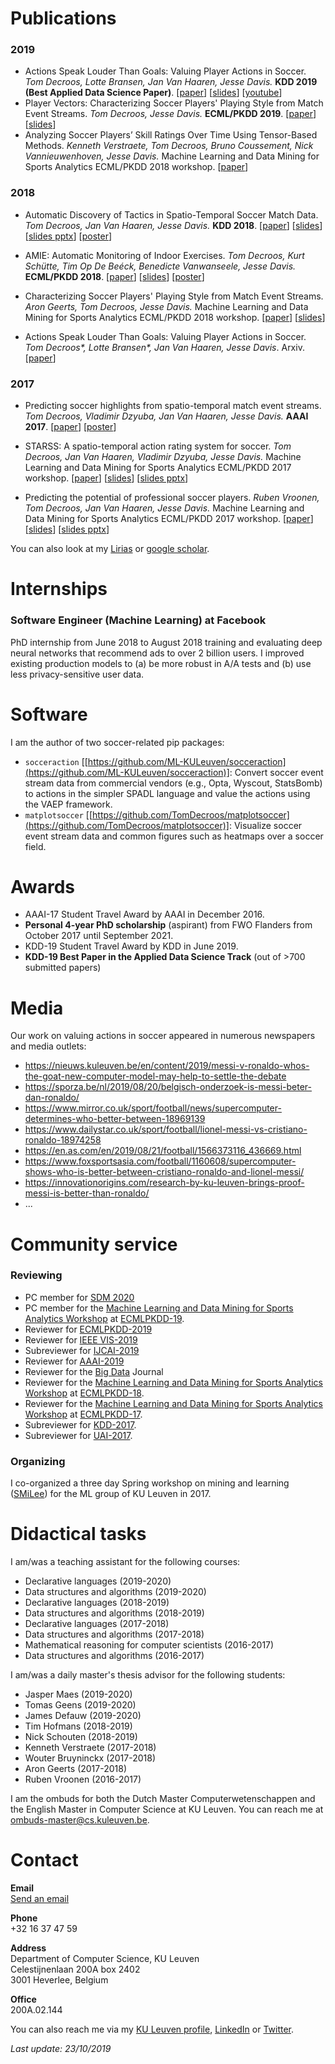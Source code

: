 # Publications

### 2019
- Actions Speak Louder Than Goals: Valuing Player Actions in Soccer. _Tom Decroos, Lotte Bransen, Jan Van Haaren, Jesse Davis._ **KDD 2019 (Best Applied Data Science  Paper)**. [[paper](reports/kdd19_tomd.pdf)] [[slides](reports/kdd2019_tomd_slides.pdf)] [[youtube](https://www.youtube.com/watch?v=S_WJwqfVNis])]
- Player Vectors: Characterizing Soccer Players' Playing Style from Match Event Streams. _Tom Decroos, Jesse Davis._ **ECML/PKDD 2019**. [[paper](reports/ecml19_tomd.pdf)] [[slides](reports/playing-style-wide-v2.pdf)]
- Analyzing Soccer Players’ Skill Ratings Over Time Using Tensor-Based Methods. _Kenneth Verstraete, Tom Decroos, Bruno Coussement, Nick Vannieuwenhoven, Jesse Davis._ Machine Learning and Data Mining for Sports Analytics ECML/PKDD 2018 workshop.
[[paper](reports/mlsa19-verstraete.pdf)]

### 2018

- Automatic Discovery of Tactics in Spatio-Temporal Soccer Match Data. _Tom Decroos, Jan Van Haaren, Jesse Davis._ **KDD 2018**.
[[paper](https://lirias.kuleuven.be/retrieve/510838)] [[slides](reports/tactics-wide-v2.pdf)] [[slides pptx](reports/tactics-wide-v2.pptx)] [[poster](reports/tactics-poster.pdf)]

- AMIE: Automatic Monitoring of Indoor Exercises. _Tom Decroos, Kurt Schütte, Tim Op De Beéck, Benedicte Vanwanseele, Jesse Davis._ **ECML/PKDD 2018**.
[[paper](https://lirias.kuleuven.be/retrieve/514399)] [[slides](reports/amie-v3.pptx)] [[poster](reports/amie-poster.pdf)]

- Characterizing Soccer Players' Playing Style from Match Event Streams. _Aron Geerts, Tom Decroos, Jesse Davis._ Machine Learning and Data Mining for Sports Analytics ECML/PKDD 2018 workshop.
[[paper](https://lirias.kuleuven.be/retrieve/517045)] [[slides](reports/player-vectors-v2.pptx)]

- Actions Speak Louder Than Goals: Valuing Player Actions in Soccer. _Tom Decroos\*, Lotte Bransen\*, Jan Van Haaren, Jesse Davis_. Arxiv.
[[paper](https://arxiv.org/pdf/1802.07127.pdf)]

### 2017

- Predicting soccer highlights from spatio-temporal match event streams. _Tom Decroos, Vladimir Dzyuba, Jan Van Haaren, Jesse Davis._ **AAAI 2017**.
[[paper](https://lirias.kuleuven.be/retrieve/415729)] [[poster](reports/AAAI17poster.pdf)]

- STARSS: A spatio-temporal action rating system for soccer. _Tom Decroos, Jan Van Haaren, Vladimir Dzyuba, Jesse Davis._ Machine Learning and Data Mining for Sports Analytics ECML/PKDD 2017 workshop. [[paper](https://lirias.kuleuven.be/retrieve/465691)]
[[slides](reports/STARSS.pdf)] [[slides pptx](reports/STARSS.pptx)]

- Predicting the potential of professional soccer players. _Ruben Vroonen, Tom Decroos, Jan Van Haaren, Jesse Davis._ Machine Learning and Data Mining for Sports Analytics ECML/PKDD 2017 workshop. [[paper](https://lirias.kuleuven.be/retrieve/465703)]
[[slides](reports/APROPOS.pdf)] [[slides pptx](reports/APROPOS.pptx)]

You can also look at my [Lirias](https://lirias.kuleuven.be/cv?u=U0085417) or [google scholar](https://scholar.google.be/citations?user=qjT9xpQAAAAJ&hl=en).


# Internships
### Software Engineer (Machine Learning) at Facebook
PhD internship from June 2018 to August 2018 training and evaluating deep neural networks that recommend ads to over 2 billion users. I improved existing production models to (a) be more robust in A/A tests and (b) use less privacy-sensitive user data.

# Software
I am the author of two soccer-related pip packages:
- `socceraction` [[https://github.com/ML-KULeuven/socceraction](https://github.com/ML-KULeuven/socceraction)]: Convert soccer event stream data from commercial vendors (e.g., Opta, Wyscout, StatsBomb) to actions in the simpler SPADL language and value the actions using the VAEP framework.
- `matplotsoccer` [[https://github.com/TomDecroos/matplotsoccer](https://github.com/TomDecroos/matplotsoccer)]: Visualize soccer event stream data and common figures such as heatmaps over a soccer field.

# Awards
* AAAI-17 Student Travel Award by AAAI in December 2016.
* **Personal 4-year PhD scholarship** (aspirant) from FWO Flanders from October 2017 until September 2021.
* KDD-19 Student Travel Award by KDD in June 2019.
* **KDD-19 Best Paper in the Applied Data Science Track** (out of >700 submitted papers)

# Media
Our work on valuing actions in soccer appeared in numerous newspapers and media outlets:
- https://nieuws.kuleuven.be/en/content/2019/messi-v-ronaldo-whos-the-goat-new-computer-model-may-help-to-settle-the-debate
- https://sporza.be/nl/2019/08/20/belgisch-onderzoek-is-messi-beter-dan-ronaldo/
- https://www.mirror.co.uk/sport/football/news/supercomputer-determines-who-better-between-18969139
- https://www.dailystar.co.uk/sport/football/lionel-messi-vs-cristiano-ronaldo-18974258
- https://en.as.com/en/2019/08/21/football/1566373116_436669.html
- https://www.foxsportsasia.com/football/1160608/supercomputer-shows-who-is-better-between-cristiano-ronaldo-and-lionel-messi/
- https://innovationorigins.com/research-by-ku-leuven-brings-proof-messi-is-better-than-ronaldo/
- ...

# Community service

### Reviewing
- PC member for [SDM 2020](https://www.siam.org/conferences/cm/conference/sdm20)
- PC member for the [Machine Learning and Data Mining for Sports Analytics Workshop](https://dtai.cs.kuleuven.be/events/MLSA19) at [ECMLPKDD-19](http://ecmlpkdd2019.org/).
- Reviewer for [ECMLPKDD-2019](http://www.ecmlpkdd2019.org/) 
- Reviewer for [IEEE VIS-2019](http://ieeevis.org/year/2019/welcome)
- Subreviewer for [IJCAI-2019](https://ijcai19.org/)
- Reviewer for [AAAI-2019](https://aaai.org/Conferences/AAAI-19/)
- Reviewer for the [Big Data](https://home.liebertpub.com/publications/big-data/611/overview) Journal
- Reviewer for the [Machine Learning and Data Mining for Sports Analytics Workshop](https://dtai.cs.kuleuven.be/events/MLSA18) at [ECMLPKDD-18](http://ecmlpkdd2018.org/).
- Reviewer for the [Machine Learning and Data Mining for Sports Analytics Workshop](https://dtai.cs.kuleuven.be/events/MLSA17) at [ECMLPKDD-17](http://ecmlpkdd2019.org/).
- Subreviewer for [KDD-2017](http://www.kdd.org/kdd2017/).
- Subreviewer for [UAI-2017](http://auai.org/uai2017/index.php).

### Organizing
I co-organized a three day Spring workshop on mining and learning ([SMiLee](https://dtai.cs.kuleuven.be/smilee/)) for the ML group of KU Leuven in 2017.

# Didactical tasks
I am/was a teaching assistant for the following courses:
- Declarative languages (2019-2020)
- Data structures and algorithms (2019-2020)
- Declarative languages (2018-2019)
- Data structures and algorithms (2018-2019)
- Declarative languages (2017-2018)
- Data structures and algorithms (2017-2018)
- Mathematical reasoning for computer scientists (2016-2017)
- Data structures and algorithms (2016-2017)
    
I am/was a daily master's thesis advisor for the following students:
- Jasper Maes (2019-2020)
- Tomas Geens (2019-2020)
- James Defauw (2019-2020)
- Tim Hofmans (2018-2019)
- Nick Schouten (2018-2019)
- Kenneth Verstraete (2017-2018)
- Wouter Bruyninckx (2017-2018)
- Aron Geerts (2017-2018)
- Ruben Vroonen (2016-2017)

I am the ombuds for both the Dutch Master Computerwetenschappen and the English Master in Computer Science at KU Leuven. You can reach me at ombuds-master@cs.kuleuven.be.

# Contact
**Email**  
[Send an email](https://people.cs.kuleuven.be/cgi-bin/e-post.pl?epost=Tom.Decroos)  

**Phone**  
+32 16 37 47 59  

**Address**  
Department of Computer Science, KU Leuven  
Celestijnenlaan 200A box 2402  
3001 Heverlee, Belgium  

**Office**  
200A.02.144

You can also reach me via my [KU Leuven profile](https://www.kuleuven.be/wieiswie/en/person/00085417), [LinkedIn](https://www.linkedin.com/in/tom-decroos-97488980/) or [Twitter](https://twitter.com/TomDecroos).

_Last update: 23/10/2019_
